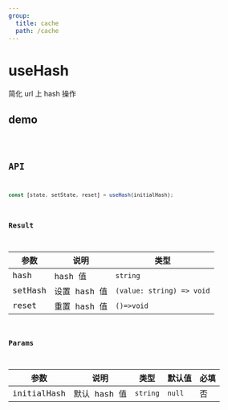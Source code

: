 ```yaml
---
group:
  title: cache
  path: /cache
---
```


# useHash

简化 url 上 hash 操作

## demo

<code src="./Demo/index.tsx"/>

## API

```typescript
const [state, setState, reset] = useHash(initialHash);
```

### Result

| **参数** | **说明**     | **类型**                  |
| -------- | ------------ | ------------------------- |
| hash     | hash 值      | `string`                  |
| setHash  | 设置 hash 值 | `(value: string) => void` |
| reset    | 重置 hash 值 | `()=>void`                |

### Params

| **参数**    | **说明**     | **类型** | **默认值** | 必填 |
| ----------- | ------------ | -------- | ---------- | ---- |
| initialHash | 默认 hash 值 | `string` | `null`     | 否   |
